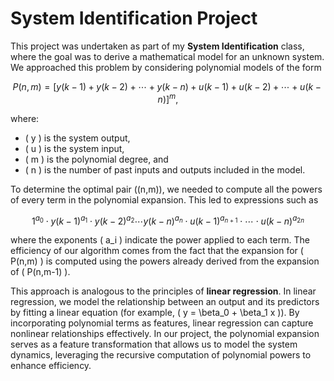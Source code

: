 # System Identification Project

This project was undertaken as part of my **System Identification** class, where the goal was to derive a mathematical model for an unknown system. We approached this problem by considering polynomial models of the form

$$
P(n,m) = \left[ y(k-1) + y(k-2) + \cdots + y(k-n) + u(k-1) + u(k-2) + \cdots + u(k-n) \right]^m,
$$

where:

- \( y \) is the system output,
- \( u \) is the system input,
- \( m \) is the polynomial degree, and
- \( n \) is the number of past inputs and outputs included in the model.

To determine the optimal pair \((n,m)\), we needed to compute all the powers of every term in the polynomial expansion. This led to expressions such as

$$
1^{a_0} \cdot y(k-1)^{a_1} \cdot y(k-2)^{a_2} \cdots y(k-n)^{a_n} \cdot u(k-1)^{a_{n+1}} \cdot \cdots \cdot u(k-n)^{a_{2n}}
$$

where the exponents \( a_i \) indicate the power applied to each term. The efficiency of our algorithm comes from the fact that the expansion for \( P(n,m) \) is computed using the powers already derived from the expansion of \( P(n,m-1) \).

This approach is analogous to the principles of **linear regression**. In linear regression, we model the relationship between an output and its predictors by fitting a linear equation (for example, \( y = \beta_0 + \beta_1 x \)). By incorporating polynomial terms as features, linear regression can capture nonlinear relationships effectively. In our project, the polynomial expansion serves as a feature transformation that allows us to model the system dynamics, leveraging the recursive computation of polynomial powers to enhance efficiency.
